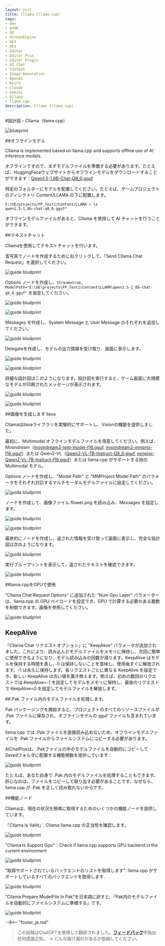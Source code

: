 ```yaml
---
layout: post
title: Cllama (llama.cpp)
tags:
- dev
- game
- UE
- UnreanEngine
- UE4
- UE5
- Editor
- Editor Plus
- Editor Plugin
- AI Chat
- Chatbot
- Image Generation
- OpenAI
- Azure
- Claude
- Gemini
- Ollama
- llama.cpp
description: Cllama (llama.cpp)
---
```


<meta property="og:title" content="UE 插件 AIChatPlus 使用说明 - 蓝图篇 - Cllama (llama.cpp)" />

#設計図 - Cllama（llama.cpp）

![blueprint](assets/img/2024-ue-aichatplus/usage/blueprint/cllama_all.png)

##オフラインモデル

Cllama is implemented based on llama.cpp and supports offline use of AI inference models.

オフラインですので、まずモデルファイルを準備する必要があります。たとえば、HuggingFaceウェブサイトからオフラインモデルをダウンロードすることができます：[Qwen1.5-1.8B-Chat-Q8_0.gguf](https://huggingface.co/second-state/Qwen1.5-1.8B-Chat-GGUF/resolve/main/Qwen1.5-1.8B-Chat-Q8_0.gguf)

特定のフォルダーにモデルを配置してください。たとえば、ゲームプロジェクトのディレクトリ Content/LLAMA の下に配置します。

```shell
E:/UE/projects/FP_Test1/Content/LLAMA > ls
qwen1.5-1_8b-chat-q8_0.gguf*
```

オフラインモデルファイルがあると、Cllama を使用して AI チャットを行うことができます。

##テキストチャット

Cllamaを使用してテキストチャットを行います。

青写真でノードを作成するために右クリックして、「Send Cllama Chat Request」を選択してください。

![guide bludprint](assets/img/2024-ue-aichatplus/guide_blueprint_1.png)

Options ノードを作成し、`Stream=true, ModelPath="E:\UE\projects\FP_Test1\Content\LLAMA\qwen1.5-1_8b-chat-q8_0.gguf"` を設定してください。

![guide bludprint](assets/img/2024-ue-aichatplus/guide_blueprint_2.png)

![guide bludprint](assets/img/2024-ue-aichatplus/guide_blueprint_3.png)

Messages を作成し、System Message と User Message のそれぞれを追加してください。

![guide bludprint](assets/img/2024-ue-aichatplus/guide_blueprint_4.png)

Delegateを作成し、モデルの出力情報を受け取り、画面に表示します。

![guide bludprint](assets/img/2024-ue-aichatplus/guide_blueprint_5.png)

![guide bludprint](assets/img/2024-ue-aichatplus/guide_blueprint_6.png)

詳細な設計図はこのようになります。設計図を実行すると、ゲーム画面に大規模なモデルが印刷されたメッセージが表示されます。

![guide bludprint](assets/img/2024-ue-aichatplus/guide_blueprint_7.png)

![guide bludprint](assets/img/2024-ue-aichatplus/guide_blueprint_8.png)

##画像を生成します llava

Cllamaはllavaライブラリを実験的にサポートし、Visionの機能を提供しました。

最初に、Multimodal オフラインモデルファイルを用意してください。例えば、Moondream（[moondream2-text-model-f16.gguf](https://huggingface.co/vikhyatk/moondream2/blob/main/moondream2-text-model-f16.gguf), [moondream2-mmproj-f16.gguf](https://huggingface.co/vikhyatk/moondream2/blob/main/moondream2-mmproj-f16.gguf)）または Qwen2-VL（[Qwen2-VL-7B-Instruct-Q8_0.gguf](https://huggingface.co/bartowski/Qwen2-VL-7B-Instruct-GGUF/resolve/main/Qwen2-VL-7B-Instruct-Q8_0.gguf), [mmproj-Qwen2-VL-7B-Instruct-f16.gguf](https://huggingface.co/bartowski/Qwen2-VL-7B-Instruct-GGUF/resolve/main/mmproj-Qwen2-VL-7B-Instruct-f16.gguf)）または llama.cpp がサポートする他の Multimodal モデル。

Options ノードを作成し、"Model Path" と "MMProject Model Path" のパラメータをそれぞれ対応するマルチモーダルモデルファイルに設定してください。

![guide bludprint](assets/img/2024-ue-aichatplus/usage/blueprint/cllama_vision_1.png)

ノードを作成して、画像ファイル flower.png を読み込み、Messages を設定します。

![guide bludprint](assets/img/2024-ue-aichatplus/usage/blueprint/cllama_vision_2.png)

![guide bludprint](assets/img/2024-ue-aichatplus/usage/blueprint/cllama_vision_3.png)

最終的にノードを作成し、返された情報を受け取って画面に表示し、完全な設計図は次のようになります。

![guide bludprint](assets/img/2024-ue-aichatplus/usage/blueprint/cllama_vision_4.png)

実行ブループリントを表示して、返されたテキストを確認できます。

![guide bludprint](assets/img/2024-ue-aichatplus/usage/blueprint/cllama_vision_5.png)

##lama.cppをGPUで使用

"Cllama Chat Request Options" に追加された "Num Gpu Layer" パラメーターは、llama.cpp の GPU ペイロードを設定でき、GPU で計算する必要のある層数を制御できます。画像を参照してください。

![guide bludprint](assets/img/2024-ue-aichatplus/guide_cllama_gpu_1.png)

## KeepAlive

「Cllama Chat リクエストオプション」に "KeepAlive" パラメータが追加されました。これにより、読み込んだモデルファイルをメモリに保持し、次回に簡単に使用できるようになり、モデル読み込みの回数が減ります。KeepAlive はモデルを保持する時間を表し、0 は保持しないことを意味し、使用後すぐに解放されます。-1 は永久に保持します。各リクエストごとに異なる KeepAlive を設定でき、新しい KeepAlive は古い値を置き換えます。例えば、初めの数回のリクエストでは KeepAlive=-1 を設定してモデルをメモリに保持し、最後のリクエストで KeepAlive=0 を設定してモデルファイルを解放します。

##.Pak ファイル内のモデルファイルを処理します。

Pak パッケージングを開始すると、プロジェクトのすべてのリソースファイルが .Pak ファイルに保存され、オフラインモデルの gguf ファイルも含まれています。

llama.cpp では .Pak ファイルを直接読み込めないため、オフラインモデルファイルを .Pak ファイルからファイルシステムにコピーする必要があります。

AIChatPlusは、.Pakファイルの中のモデルファイルを自動的にコピーしてSavedフォルダに配置する機能関数を提供しています：

![guide bludprint](assets/img/2024-ue-aichatplus/guide_cllama_gpu_3.png)

たとえば、あなた自身で .Pak 内のモデルファイルを処理することもできます。肝心なのは、ファイルをコピーして取り出す必要があることです。なぜなら、llama.cpp が .Pak を正しく読み取れないからです。

##機能ノード

Cllamaは、現在の状況を簡単に取得するためのいくつかの機能ノードを提供しています。


「Cllama Is Valid」：Cllama llama.cpp の正当性を確認します。

![guide bludprint](assets/img/2024-ue-aichatplus/guide_util_1.png)

"Cllama Is Support Gpu"：Check if llama.cpp supports GPU backend in the current environment

![guide bludprint](assets/img/2024-ue-aichatplus/guide_util_2.png)

"取得サポートされているバックエンドのリストを取得します": llama.cpp がサポートしているすべてのバックエンドを取得します.


![guide bludprint](assets/img/2024-ue-aichatplus/guide_util_3.png)

“Cllama Prepare ModelFile In Pak”を日本語に訳すと、「Pak内のモデルファイルを自動的にファイルシステムに準備する」です。

![guide bludprint](assets/img/2024-ue-aichatplus/guide_util_4.png)


--8<-- "footer_ja.md"


> この投稿はChatGPTを使用して翻訳されました。[**フィードバック**](https://github.com/disenone/wiki_blog/issues/new)中指出任何遗漏之处。 -> どんな抜け漏れがあるか指摘してください。 
